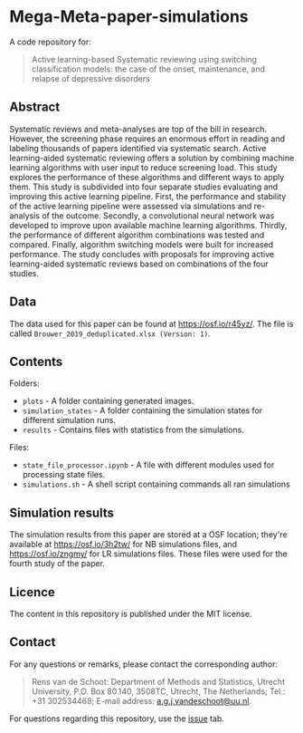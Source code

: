 # Mega-Meta-paper-simulations

A code repository for:
>Active learning-based Systematic reviewing using switching classification
>models: the case of the onset, maintenance, and relapse of depressive disorders


## Abstract

Systematic reviews and meta-analyses are top of the bill in research. However,
the screening phase requires an enormous effort in reading and labeling
thousands of papers identified via systematic search. Active learning-aided
systematic reviewing offers a solution by combining machine learning algorithms
with user input to reduce screening load. This study explores the performance of
these algorithms and different ways to apply them. This study is subdivided into
four separate studies evaluating and improving this active learning pipeline.
First, the performance and stability of the active learning pipeline were
assessed via simulations and re-analysis of the outcome. Secondly, a
convolutional neural network was developed to improve upon available machine
learning algorithms. Thirdly, the performance of different algorithm
combinations was tested and compared. Finally, algorithm switching models were
built for increased performance. The study concludes with proposals for
improving active learning-aided systematic reviews based on combinations of the
four studies.


## Data

The data used for this paper can be found at https://osf.io/r45yz/. The file is
called `Brouwer_2019_deduplicated.xlsx (Version: 1)`.


## Contents

Folders:
- `plots` - A folder containing generated images.
- `simulation_states` - A folder containing the simulation states for different
  simulation runs.
- `results` - Contains files with statistics from the simulations.

Files:
- `state_file_processor.ipynb` - A file with different modules used for
  processing state files.
- `simulations.sh` - A shell script containing commands all ran simulations


## Simulation results
The simulation results from this paper are stored at a OSF location; they're
available at https://osf.io/3h2tw/ for NB simulations files, and
https://osf.io/zngmy/ for LR simulations files. These files were used for the
fourth study of the paper.


## Licence

The content in this repository is published under the MIT license.


## Contact

For any questions or remarks, please contact the corresponding author: 
 
> Rens van de Schoot: Department of Methods and Statistics, Utrecht University, P.O. Box 80.140, 3508TC, Utrecht, The Netherlands; Tel.: +31 302534468; E-mail address: a.g.j.vandeschoot@uu.nl.


For questions regarding this repository, use the
[issue](https://github.com/JTeijema/Mega-Meta-paper-simulations/issues) tab.
